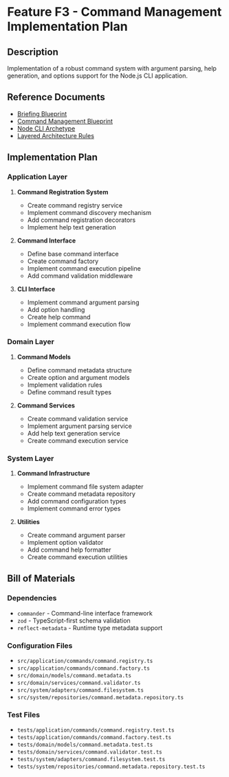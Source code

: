 # Feature F3 - Command Management Implementation Plan

## Description
Implementation of a robust command system with argument parsing, help generation, and options support for the Node.js CLI application.

## Reference Documents
- [Briefing Blueprint](/docs/briefing.blueprint.md)
- [Command Management Blueprint](/docs/f3-command-management.blueprint.md)
- [Node CLI Archetype](/containers/c1-node-cli/docs/node-cli.archetype.md)
- [Layered Architecture Rules](/.ai/rules/layered.architecture.rules.md)

## Implementation Plan

### Application Layer
1. **Command Registration System**
   - Create command registry service
   - Implement command discovery mechanism
   - Add command registration decorators
   - Implement help text generation

2. **Command Interface**
   - Define base command interface
   - Create command factory
   - Implement command execution pipeline
   - Add command validation middleware

3. **CLI Interface**
   - Implement command argument parsing
   - Add option handling
   - Create help command
   - Implement command execution flow

### Domain Layer
1. **Command Models**
   - Define command metadata structure
   - Create option and argument models
   - Implement validation rules
   - Define command result types

2. **Command Services**
   - Create command validation service
   - Implement argument parsing service
   - Add help text generation service
   - Create command execution service

### System Layer
1. **Command Infrastructure**
   - Implement command file system adapter
   - Create command metadata repository
   - Add command configuration types
   - Implement command error types

2. **Utilities**
   - Create command argument parser
   - Implement option validator
   - Add command help formatter
   - Create command execution utilities

## Bill of Materials

### Dependencies
- `commander` - Command-line interface framework
- `zod` - TypeScript-first schema validation
- `reflect-metadata` - Runtime type metadata support

### Configuration Files
- `src/application/commands/command.registry.ts`
- `src/application/commands/command.factory.ts`
- `src/domain/models/command.metadata.ts`
- `src/domain/services/command.validator.ts`
- `src/system/adapters/command.filesystem.ts`
- `src/system/repositories/command.metadata.repository.ts`

### Test Files
- `tests/application/commands/command.registry.test.ts`
- `tests/application/commands/command.factory.test.ts`
- `tests/domain/models/command.metadata.test.ts`
- `tests/domain/services/command.validator.test.ts`
- `tests/system/adapters/command.filesystem.test.ts`
- `tests/system/repositories/command.metadata.repository.test.ts` 